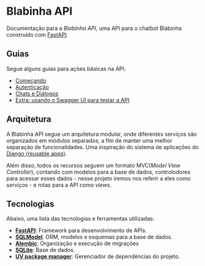 # Blabinha API

Documentação para a _Blabinha API_, uma API para o chatbot Blabinha construído com [FastAPI](https://https://fastapi.tiangolo.com/ ).

## Guias
Segue alguns guias para ações básicas na API.
- [Começando](./guides/getting-started.md)
- [Autenticação](./guides/authentication.md)
- [Chats e Diálogos](./guides/chat-and-dialogs.md)
- [Extra: usando o Swagger UI para testar a API](../guides/run-with-swaggerui.md)

## Arquitetura

A Blabinha API segue um arquitetura modular, onde diferentes serviços são organizados em módulos separados, a fim de manter uma melhor separação de funcionalidades. Uma inspiração do sistema de aplicações do [Django (reusable apps)](https://docs.djangoproject.com/en/5.2/intro/reusable-apps/).

Além disso, todos os recursos seguem um formato MVC(_Model View Controller_), contando com modelos para a base de dados, controlodores para acessar esses dados - nesse projeto iremos nos referir a eles como _serviços_ - e rotas para a API como _views_.

## Tecnologias
Abaixo, uma lista das tecnologias e ferramentas utilizadas.

- [**FastAPI**](https://fastapi.tiangolo.com/): Framework para desenvolvimento de APIs.
- [**SQLModel**](https://sqlmodel.tiangolo.com/): ORM, modelos e esquemas para a base de dados.
- [**Alembic**](https://alembic.sqlalchemy.org/en/latest/): Organização e execução de migrações
- [**SQLite**](https://sqlite.org/index.html): Base de dados.
- [**UV package manager**](https://docs.astral.sh/uv/): Gerenciador de dependências do projeto.
